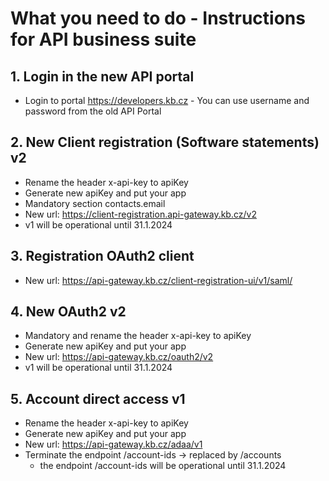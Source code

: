 # What you **need to do**  - Instructions for API business suite

## 1. Login in the new API portal

- Login to portal <https://developers.kb.cz> - You can use username and password from the old API Portal

## 2. New Client registration (Software statements) v2

- Rename the header x-api-key to apiKey
- Generate new apiKey and put your app
- Mandatory section contacts.email
- New url: <https://client-registration.api-gateway.kb.cz/v2>
- v1 will be operational until 31.1.2024

## 3. Registration OAuth2 client

- New url: <https://api-gateway.kb.cz/client-registration-ui/v1/saml/>

## 4. New OAuth2 v2

- Mandatory and rename the header x-api-key to apiKey
- Generate new apiKey and put your app
- New url: <https://api-gateway.kb.cz/oauth2/v2>
- v1 will be operational until 31.1.2024

## 5. Account direct access v1

- Rename the header x-api-key to apiKey
- Generate new apiKey and put your app
- New url: <https://api-gateway.kb.cz/adaa/v1>
- Terminate the endpoint /account-ids → replaced by /accounts
  - the endpoint /account-ids will be operational until 31.1.2024
